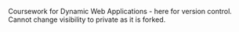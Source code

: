 Coursework for Dynamic Web Applications - here for version control.
Cannot change visibility to private as it is forked.
